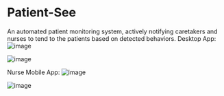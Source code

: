 # Patient-See
An automated patient monitoring system, actively notifying caretakers and nurses to tend to the patients based on detected behaviors.
Desktop App:
![image](https://github.com/JoeFarag-00/Patient-See/assets/88057098/e2b989cc-a5f0-455f-8d50-44b23a851e78)

![image](https://github.com/JoeFarag-00/Patient-See/assets/88057098/61a37f35-79da-4c2d-aa33-57c93ca3a86e)

Nurse Mobile App:
![image](https://github.com/JoeFarag-00/Patient-See/assets/88057098/28d647e2-11ef-4bbb-955f-e732c6d44633)

![image](https://github.com/JoeFarag-00/Patient-See/assets/88057098/307e62e0-0e1a-4384-82dd-f752e64a4377)
